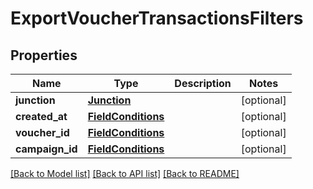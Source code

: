 # ExportVoucherTransactionsFilters


## Properties

Name | Type | Description | Notes
------------ | ------------- | ------------- | -------------
**junction** | [**Junction**](Junction.md) |  | [optional] 
**created_at** | [**FieldConditions**](FieldConditions.md) |  | [optional] 
**voucher_id** | [**FieldConditions**](FieldConditions.md) |  | [optional] 
**campaign_id** | [**FieldConditions**](FieldConditions.md) |  | [optional] 

[[Back to Model list]](../README.md#documentation-for-models) [[Back to API list]](../README.md#documentation-for-api-endpoints) [[Back to README]](../README.md)


